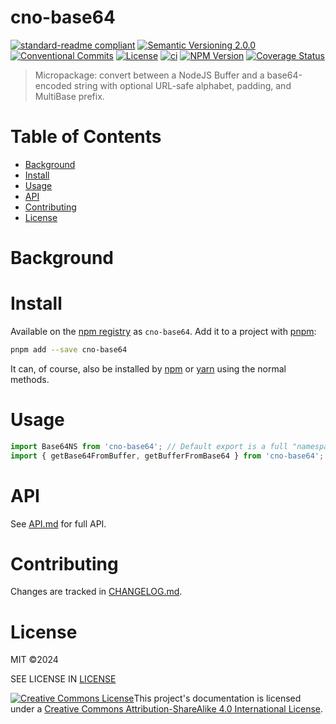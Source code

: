 # cno-base64
[![standard-readme compliant](https://img.shields.io/badge/readme%20style-standard-brightgreen.svg?style=flat-square)](https://github.com/RichardLitt/standard-readme)
[![Semantic Versioning 2.0.0](https://img.shields.io/badge/semver-2.0.0-brightgreen?style=flat-square)](https://semver.org/spec/v2.0.0.html)
[![Conventional Commits](https://img.shields.io/badge/Conventional%20Commits-1.0.0-yellow.svg?style=flat-square)](https://conventionalcommits.org)
[![License](https://img.shields.io/github/license/Anadian/cno-base64)](https://github.com/Anadian/cno-base64/blob/main/LICENSE)
[![ci](https://github.com/Anadian/cno-base64/actions/workflows/ci.yml/badge.svg)](https://github.com/Anadian/cno-base64/actions/workflows/ci.yml)
[![NPM Version](https://img.shields.io/npm/v/cno-base64)](https://www.npmjs.com/package/cno-base64)
[![Coverage Status](https://coveralls.io/repos/github/Anadian/cno-base64/badge.svg?branch=main)](https://coveralls.io/github/Anadian/cno-base64?branch=main)


> Micropackage: convert between a NodeJS Buffer and a base64-encoded string with optional URL-safe alphabet, padding, and MultiBase prefix.
# Table of Contents
- [Background](#Background)
- [Install](#Install)
- [Usage](#Usage)
- [API](#API)
- [Contributing](#Contributing)
- [License](#License)
# Background
# Install
Available on the [npm registry](https://www.npmjs.com/package/cno-base64) as `cno-base64`.
Add it to a project with [pnpm](https://pnpm.io/cli/add):
```sh
pnpm add --save cno-base64
```
It can, of course, also be installed by [npm](https://docs.npmjs.com/cli/v8/commands/npm-install) or [yarn](https://yarnpkg.com/getting-started/usage) using the normal methods.
# Usage
```js
import Base64NS from 'cno-base64'; // Default export is a full "namespace".
import { getBase64FromBuffer, getBufferFromBase64 } from 'cno-base64'; // Just the functions.
```
# API
See [API.md](API.md) for full API.
# Contributing
Changes are tracked in [CHANGELOG.md](CHANGELOG.md).
# License
MIT ©2024 

SEE LICENSE IN [LICENSE](LICENSE)

[![Creative Commons License](https://i.creativecommons.org/l/by-sa/4.0/88x31.png)](http://creativecommons.org/licenses/by-sa/4.0/)This project's documentation is licensed under a [Creative Commons Attribution-ShareAlike 4.0 International License](http://creativecommons.org/licenses/by-sa/4.0/).
